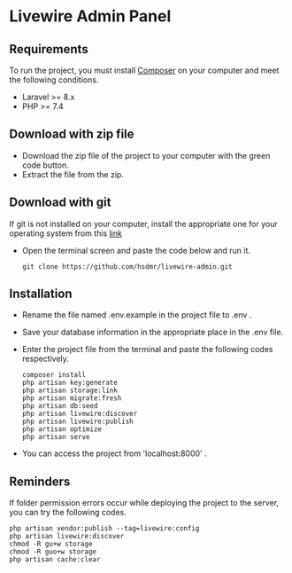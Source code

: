 # Livewire Admin Panel

## Requirements

To run the project, you must install <a href="https://getcomposer.org/">Composer</a> on your computer and meet the following conditions.

- Laravel >= 8.x
- PHP >= 7.4

## Download with zip file

- Download the zip file of the project to your computer with the green code button.
- Extract the file from the zip.

## Download with git


If git is not installed on your computer, install the appropriate one for your operating system from this <a href="https://git-scm.com/downloads">link</a>

- Open the terminal screen and paste the code below and run it.

  ```
  git clone https://github.com/hsdmr/livewire-admin.git
  ```
## Installation

- Rename the file named .env.example in the project file to .env .
- Save your database information in the appropriate place in the .env file.
- Enter the project file from the terminal and paste the following codes respectively.

  ```
  composer install
  php artisan key:generate
  php artisan storage:link
  php artisan migrate:fresh
  php artisan db:seed
  php artisan livewire:discover
  php artisan livewire:publish
  php artisan optimize
  php artisan serve
  ```

- You can access the project from 'localhost:8000' .

## Reminders

If folder permission errors occur while deploying the project to the server, you can try the following codes.

  ```
  php artisan vendor:publish --tag=livewire:config
  php artisan livewire:discover
  chmod -R gu+w storage
  chmod -R guo+w storage
  php artisan cache:clear
  ```

